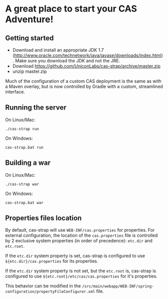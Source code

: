 # A great place to start your CAS Adventure!

## Getting started

* Download and install an appropriate JDK 1.7 (http://www.oracle.com/technetwork/java/javase/downloads/index.html).
Make sure you download the JDK and not the JRE.
* Download https://github.com/UniconLabs/cas-strap/archive/master.zip
* unzip master.zip

Much of the configuration of a custom CAS deployment is the same as with a Maven overlay, but is now controlled by
Gradle with a custom, streamlined interface.

## Running the server

On Linux/Mac:

```shell
./cas-strap run
```

On Windows:

```shell
cas-strap.bat run
```

## Building a war

On Linux/Mac:

```shell
./cas-strap war
```

On Windows:

```shell
cas-strap.bat war
```

## Properties files location

By default, cas-strap will use `WEB-INF/cas.properties` for properties. For external configuration, the location of the
`cas.properties` file is controlled by 2 exclusive system properties (in order of precedence): `etc.dir` and `etc.root`.

If the `etc.dir` system property is set, cas-strap is configured to use `${etc.dir}/cas.properties` for its properties.

If the `etc.dir` system property is not set, but the `etc.root` is, cas-strap is configured to use
`${etc.root}/etc/cas/cas.properties` for it's properties.

This behavior can be modified in the `/src/main/webapp/WEB-INF/spring-configuration/propertyFileConfigurer.xml` file.